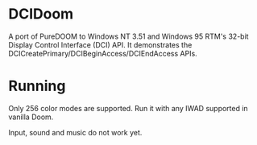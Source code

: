DCIDoom
================================
A port of PureDOOM to Windows NT 3.51 and Windows 95 RTM's 32-bit Display Control Interface (DCI) API. It demonstrates the DCICreatePrimary/DCIBeginAccess/DCIEndAccess APIs.

Running
==================
Only 256 color modes are supported. Run it with any IWAD supported in vanilla Doom.

Input, sound and music do not work yet.
